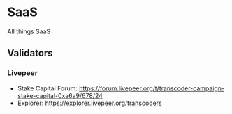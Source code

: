 # SaaS
All things SaaS

## Validators

### Livepeer

- Stake Capital Forum: https://forum.livepeer.org/t/transcoder-campaign-stake-capital-0xa6a9/678/24
- Explorer: https://explorer.livepeer.org/transcoders

